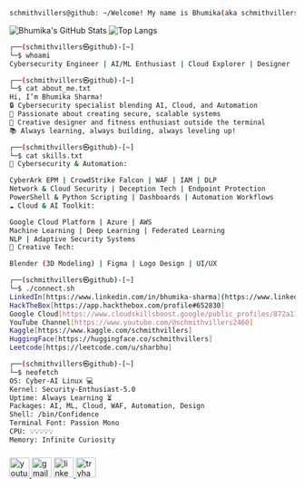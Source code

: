 ```bash
schmithvillers@github: ~/Welcome! My name is Bhumika(aka schmithvillers)
```
![Bhumika's GitHub Stats](https://github-readme-stats.vercel.app/api?username=BhumikaSharma&show_icons=true&theme=radical)
![Top Langs](https://github-readme-stats.vercel.app/api/top-langs/?username=BhumikaSharma&layout=compact&theme=radical)

```bash
┌──(schmithvillers㉿github)-[~]
└─$ whoami
Cybersecurity Engineer | AI/ML Enthusiast | Cloud Explorer | Designer | Fitness Lover

┌──(schmithvillers㉿github)-[~]
└─$ cat about_me.txt
Hi, I’m Bhumika Sharma!
🔒 Cybersecurity specialist blending AI, Cloud, and Automation
🚀 Passionate about creating secure, scalable systems
🎨 Creative designer and fitness enthusiast outside the terminal
📚 Always learning, always building, always leveling up!

┌──(schmithvillers㉿github)-[~]
└─$ cat skills.txt
🔐 Cybersecurity & Automation:

CyberArk EPM | CrowdStrike Falcon | WAF | IAM | DLP
Network & Cloud Security | Deception Tech | Endpoint Protection
PowerShell & Python Scripting | Dashboards | Automation Workflows
☁️ Cloud & AI Toolkit:

Google Cloud Platform | Azure | AWS
Machine Learning | Deep Learning | Federated Learning
NLP | Adaptive Security Systems
🎨 Creative Tech:

Blender (3D Modeling) | Figma | Logo Design | UI/UX

┌──(schmithvillers㉿github)-[~]
└─$ ./connect.sh
LinkedIn[https://www.linkedin.com/in/bhumika-sharma](https://www.linkedin.com/in/bhumikasharma542/)]
HackTheBox[https://app.hackthebox.com/profile#652830]
Google Cloud[https://www.cloudskillsboost.google/public_profiles/872a1138-8b66-4dda-954a-b96f12721b28]
YouTube Channel[https://www.youtube.com/@schmithvillers2460]
Kaggle[https://www.kaggle.com/schmithvillers]
HuggingFace[https://huggingface.co/schmithvillers]
Leetcode[https://leetcode.com/u/sharbhu]

┌──(schmithvillers㉿github)-[~]
└─$ neofetch
OS: Cyber-AI Linux 💻
Kernel: Security-Enthusiast-5.0
Uptime: Always Learning ⏳
Packages: AI, ML, Cloud, WAF, Automation, Design
Shell: /bin/Confidence
Terminal Font: Passion Mono
CPU: 💡💡💡💡💡
Memory: Infinite Curiosity

```

###

<div align="left">
  <a href="https://www.youtube.com/@schmithvillers2460" target="_blank">
    <img src="https://img.shields.io/static/v1?message=Youtube&logo=youtube&label=&color=000000&logoColor=white&labelColor=&style=for-the-badge" height="35" alt="youtube logo"  />
  </a>
  <img src="https://img.shields.io/static/v1?message=bhumikas0405@gmail.com&logo=gmail&label=&color=000000&logoColor=white&labelColor=&style=for-the-badge" height="35" alt="gmail logo"  />
  <a href="https://www.linkedin.com/in/bhumikasharma542/" target="_blank">
    <img src="https://img.shields.io/static/v1?message=LinkedIn&logo=linkedin&label=&color=000000&logoColor=white&labelColor=&style=for-the-badge" height="35" alt="linkedin logo"  />
  </a>
  <a href="https://tryhackme.com/p/sharbhu" target="_blank">
    <img src="https://img.shields.io/static/v1?message=TryHackMe&logo=tryhackme&label=&color=000000&logoColor=white&labelColor=&style=for-the-badge" height="35" alt="tryhackme logo"  />
  </a>
</div>
